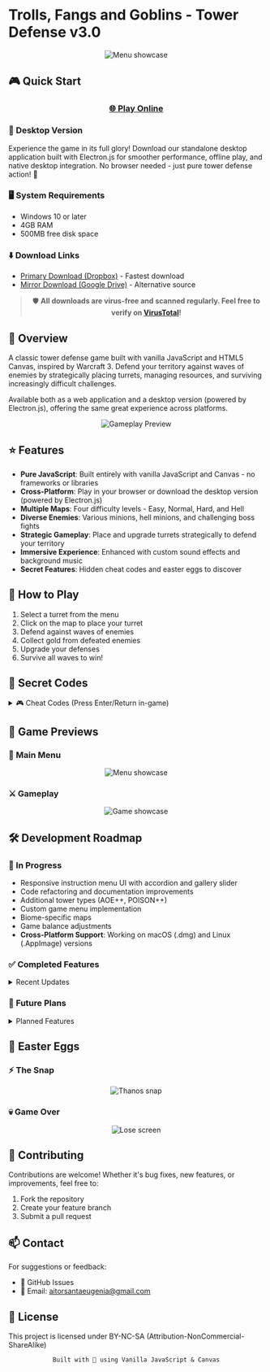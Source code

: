 # Trolls, Fangs and Goblins - Tower Defense v3.0

<div align="center">

![Menu showcase](https://aitorsantaeugenia.github.io/Trolls_fangs_and_goblins_TD/images/loadScreen/trolls_fangs_goblins_tittle.png)

</div>

## 🎮 Quick Start

<div align="center">

### [🌐 Play Online](https://aitorsantaeugenia.github.io/Trolls_fangs_and_goblins_TD/)

</div>

### 💾 Desktop Version
Experience the game in its full glory! Download our standalone desktop application built with Electron.js for smoother performance, offline play, and native desktop integration. No browser needed - just pure tower defense action! 🚀

### 🖥️ System Requirements
- Windows 10 or later
- 4GB RAM
- 500MB free disk space

### ⬇️ Download Links
- [Primary Download (Dropbox)](https://www.dropbox.com/scl/fi/trx11xr14wa18lolr9vro/Trolls-Fangs-and-Goblins-TD-Setup-2.0.0.zip?rlkey=9dh6uuvy3puvpgy4hbskepg2w&st=q6cii9de&dl=1) - Fastest download
- [Mirror Download (Google Drive)](https://drive.google.com/file/d/1-K1B3-bolk60SeMPWwq_z9VL5moOXhhM/view?usp=sharing) - Alternative source

<div align="center">

> 🛡️ **All downloads are virus-free and scanned regularly. Feel free to verify on [VirusTotal](https://www.virustotal.com)!**

</div>

## 📖 Overview

A classic tower defense game built with vanilla JavaScript and HTML5 Canvas, inspired by Warcraft 3. Defend your territory against waves of enemies by strategically placing turrets, managing resources, and surviving increasingly difficult challenges.

Available both as a web application and a desktop version (powered by Electron.js), offering the same great experience across platforms.

<div align="center">

![Gameplay Preview](https://user-images.githubusercontent.com/14861253/193632986-90237e93-9b04-4f94-bd35-38c4a6542634.gif)

</div>

## ⭐ Features

- **Pure JavaScript**: Built entirely with vanilla JavaScript and Canvas - no frameworks or libraries
- **Cross-Platform**: Play in your browser or download the desktop version (powered by Electron.js)
- **Multiple Maps**: Four difficulty levels - Easy, Normal, Hard, and Hell
- **Diverse Enemies**: Various minions, hell minions, and challenging boss fights
- **Strategic Gameplay**: Place and upgrade turrets strategically to defend your territory
- **Immersive Experience**: Enhanced with custom sound effects and background music
- **Secret Features**: Hidden cheat codes and easter eggs to discover

## 🎯 How to Play

1. Select a turret from the menu
2. Click on the map to place your turret
3. Defend against waves of enemies
4. Collect gold from defeated enemies
5. Upgrade your defenses
6. Survive all waves to win!

## 🔮 Secret Codes

<details>
  <summary>🎮 Cheat Codes (Press Enter/Return in-game)</summary>
  
  | Code | Effect |
  |------|--------|
  | `greedisgood` | +200 gold |
  | `hollymolly` | +1000 gold |
  | `whosyourdaddy` | Unlock B.F.T (Best turret) |
  | `ezwin` | Instant victory |
  | `4lose` | Instant defeat |
  | `thanos` | Special effect... |
</details>

## 📸 Game Previews

### 🏰 Main Menu

<div align="center">

![Menu showcase](https://user-images.githubusercontent.com/14861253/193631952-c34ab736-4e26-4f64-a237-14f08c9ad117.gif)

</div>

### ⚔️ Gameplay

<div align="center">

![Game showcase](https://user-images.githubusercontent.com/14861253/193631642-9428f64c-d1be-4023-b25f-8dd26a9bcf6a.gif)

</div>

## 🛠️ Development Roadmap

### 🚧 In Progress
- Responsive instruction menu UI with accordion and gallery slider
- Code refactoring and documentation improvements
- Additional tower types (AOE++, POISON++)
- Custom game menu implementation
- Biome-specific maps
- Game balance adjustments
- **Cross-Platform Support**: Working on macOS (.dmg) and Linux (.AppImage) versions

### ✅ Completed Features
<details>
  <summary>Recent Updates</summary>
  
  - Hell map path implementation
  - Sound system improvements
  - Pause menu functionality
  - Responsive canvas positioning
  - Enhanced UI elements
  - Level restart functionality
  - Multiple difficulty maps
  - Boss battles
  - Instruction menu
  - ElectronJS to create an .exe and play offline
</details>

### 🚀 Future Plans
<details>
  <summary>Planned Features</summary>
  
  - Enhanced UI elements and sound controls
  - Ranking system with nicknames and points
  - Infinite map mode
  - Advanced scoring system
  - Special events and coin drops
</details>

## 🎁 Easter Eggs

### ⚡ The Snap

<div align="center">

![Thanos snap](https://user-images.githubusercontent.com/14861253/193633195-82f51828-d720-4fd9-93ac-009bd099e99c.gif)

</div>

### 💀 Game Over

<div align="center">

![Lose screen](https://user-images.githubusercontent.com/14861253/193632223-b74ceea0-e742-43fb-8724-1370567e9a74.gif)

</div>

## 🤝 Contributing

Contributions are welcome! Whether it's bug fixes, new features, or improvements, feel free to:
1. Fork the repository
2. Create your feature branch
3. Submit a pull request

## 📫 Contact

For suggestions or feedback:
- 📝 GitHub Issues
- 📧 Email: aitorsantaeugenia@gmail.com

## 📄 License

This project is licensed under BY-NC-SA (Attribution-NonCommercial-ShareAlike)

<div align="center">

```
Built with 💜 using Vanilla JavaScript & Canvas
```
</div>